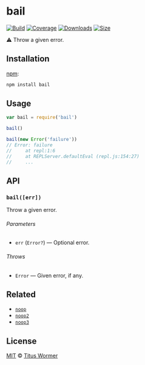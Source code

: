 # bail

[![Build][build-badge]][build]
[![Coverage][coverage-badge]][coverage]
[![Downloads][downloads-badge]][downloads]
[![Size][size-badge]][size]

:warning: Throw a given error.

## Installation

[npm][npm-install]:

```bash
npm install bail
```

## Usage

```js
var bail = require('bail')

bail()

bail(new Error('failure'))
// Error: failure
//     at repl:1:6
//     at REPLServer.defaultEval (repl.js:154:27)
//     ...
```

## API

### `bail([err])`

Throw a given error.

###### Parameters

- `err` (`Error?`) — Optional error.

###### Throws

- `Error` — Given error, if any.

## Related

- [`noop`][noop]
- [`noop2`][noop2]
- [`noop3`][noop3]

## License

[MIT][license] © [Titus Wormer][author]

<!-- Definitions -->

[build-badge]: https://img.shields.io/travis/wooorm/bail.svg
[build]: https://travis-ci.org/wooorm/bail
[coverage-badge]: https://img.shields.io/codecov/c/github/wooorm/bail.svg
[coverage]: https://codecov.io/github/wooorm/bail
[downloads-badge]: https://img.shields.io/npm/dm/bail.svg
[downloads]: https://www.npmjs.com/package/bail
[size-badge]: https://img.shields.io/bundlephobia/minzip/bail.svg
[size]: https://bundlephobia.com/result?p=bail
[npm-install]: https://docs.npmjs.com/cli/install
[license]: license
[author]: https://wooorm.com
[noop]: https://www.npmjs.com/package/noop
[noop2]: https://www.npmjs.com/package/noop2
[noop3]: https://www.npmjs.com/package/noop3
